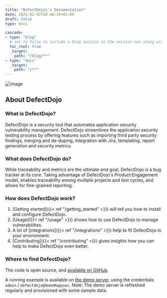 ```yaml
---
title: "DefectDojo\'s Documentation"
date: 2021-02-02T20:46:29+01:00
draft: false
type: docs

cascade:
- type: "blog"
  # set to false to include a blog section in the section nav along with docs
  toc_root: true
  _target:
    path: "/blog/**"
- type: "docs"
  _target:
    path: "/**"
---
```


![image](images/dashboard.png)

## About DefectDojo

### What is DefectDojo?

DefectDojo is a security tool that automates application
security vulnerability management. DefectDojo streamlines
the application security testing process by offering features such as
importing third party security findings, merging and de-duping,
integration with Jira, templating, report generation and security
metrics.

### What does DefectDojo do?

While traceability and metrics are the ultimate end goal, DefectDojo is
a bug tracker at its core. Taking advantage of DefectDojo\'s
Product:Engagement model, enables traceability among multiple projects
and test cycles, and allows for fine-grained reporting.

### How does DefectDojo work?

1. [Getting started]({{< ref "/getting_started" >}}) will tell you how to install and configure DefectDojo.
2. [Usage]({{< ref "/usage" >}}) shows how to use DefectDojo to manage vulnerabilities.
3. A lot of [integrations]({{< ref "/integrations" >}}) help to fit DefectDojo in your environment.
4. [Contributing]({{< ref "/contributing" >}}) gives insights how you can help to make DefectDojo even better.

### Where to find DefectDojo?

The code is open source, and [available on
GitHub](https://github.com/DefectDojo/django-DefectDojo).

A running example is available on [the demo server](https://demo.defectdojo.org),
using the credentials `admin` / `defectdojo@demo#appsec`. Note: The demo
server is refreshed regularly and provisioned with some sample data.
